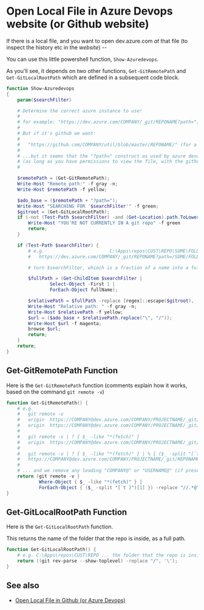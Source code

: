 # Open Local File in Azure Devops website (or Github website)

If there is a local file, and you want to open dev.azure.com *at* that file (to inspect the history etc in the *website*) --

You can use this little powershell function, `Show-Azuredevops`.

As you'll see, it depends on two other functions, `Get-GitRemotePath` and `Get-GitLocalRootPath` which are defined in a subsequent code block.

```powershell
function Show-Azuredevops
{
	param($searchFilter)

    # Determine the correct azure instance to use!
	#
	# for example: "https://dev.azure.com/COMPANY/_git/REPONAME?path="; (for a given `COMPANY/REPONAME`)
	#
    # But if it's github we want:
	#
    #   "https://github.com/COMPANY/util/blob/master/REPONAME/" (for a given `COMPANY/REPONAME`)
	#
    # ...but it seems that the "?path=" construct as used by azure devops, gets redirected correctly for Github anyway!
    # (as long as you have permissions to view the file, with the github user of the browser that opens)
	#

    $remotePath = (Get-GitRemotePath);
    Write-Host "Remote path:" -f gray -n;
    Write-Host $remotePath -f yellow;

    $ado_base = ($remotePath + "?path=");
    Write-Host "SEARCHING FOR '$searchFilter'" -f green;
    $gitroot = (Get-GitLocalRootPath);
    if (-not (Test-Path $searchFilter) -and (Get-Location).path.ToLowerInvariant() -notlike "$gitroot*") {
        Write-Host "YOU'RE NOT CURRENTLY IN A git repo" -f green
        return;
    }

    if (Test-Path $searchFilter) {
        # e.g.                        C:\Apps\repos\CUST\REPO\SOME\FOLDER\SUBFOLDER\FILENAME.EXT which maps to:
        #   https://dev.azure.com/COMPANY/_git/REPONAME?path=/SOME/FOLDER/SUBFOLDER/FILENAME.EXT

        # turn $searchFilter, whioch is a fraction of a name into a full path....

        $fullPath = (Get-ChildItem $searchFilter |
                Select-Object -First 1 |
                ForEach-Object fullName);

        $relativePath = $fullPath -replace [regex]::escape($gitroot), '' # remove root path -- case-insensitive
        Write-Host "Relative path: " -f gray -n;
        Write-Host $relativePath -f yellow;
        $url = ($ado_base + $relativePath.replace("\", "/"));
        Write-Host $url -f magenta;
        browse $url;
        return;
    }
    return;
}
```

## Get-GitRemotePath Function

Here is the `Get-GitRemotePath` function (comments explain how it works, based on the command `git remote -v`)

```powershell
function Get-GitRemotePath() {
    # e.g.
    #   git remote -v
    #   origin  https://COMPANY@dev.azure.com/COMPANY/PROJECTNAME/_git/REPONAME (fetch)
    #   origin  https://COMPANY@dev.azure.com/COMPANY/PROJECTNAME/_git/REPONAME (push)
    #
    #   git remote -v | ? { $_ -like "*(fetch)" }
    #   origin  https://COMPANY@dev.azure.com/COMPANY/PROJECTNAME/_git/REPONAME (fetch)
    #
    #   git remote -v | ? { $_ -like "*(fetch)" } | % { ($_ -split "[`t ]")[1]}
    #   https://COMPANY@dev.azure.com/COMPANY/PROJECTNAME/_git/REPONAME
    #
    # ... and we remove any leading "COMPANY@" or "USERNAME@" (if present)...
    return (git remote -v |
            Where-Object { $_ -like "*(fetch)" } |
            ForEach-Object { ($_ -split "[`t ]")[1] }) -replace "//.*@", "//";
}
```


## Get-GitLocalRootPath Function

Here is the `Get-GitLocalRootPath` function.

This returns the name of the folder that the repo is inside, as a full path.


```powershell
function Get-GitLocalRootPath() {
    # e.g. C:\Apps\repos\CUST\REPO ... the folder that the repo is inside.
    return ((git rev-parse --show-toplevel) -replace "/", '\');
}
```



## See also

- [Open Local File in Github (or Azure Devops)](../github/open_local_file_in_github.md)